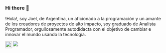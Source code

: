 ### Hi there 👋

<p>
!Hola!, soy Joel, de Argentina, un aficionado a la programación y un amante de los creadores de proyectos de alto impacto, soy graduado de Analista Programador, orgullosamente autodidacta con el objetivo de cambiar e innovar el mundo usando la tecnología.
</p>

<a href="https://www.linkedin.com/in/joelxcabana/" target="_blank">
  <img align="left" width="22px" src="https://www.flaticon.com/svg/vstatic/svg/174/174857.svg?token=exp=1613413313~hmac=c88ff7972df5b6c62205582f82f7a27f" />
</a>

<img src="https://userscontent2.emaze.com/images/55a51533-5f9b-41ef-996c-d547a8eb9348/8a98b9eb40a7287b3a143b699e3317f6.png"></img>

